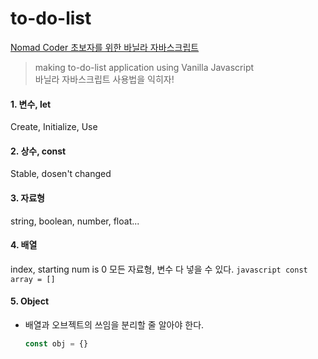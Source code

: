 # to-do-list

[Nomad Coder 초보자를 위한 바닐라 자바스크립트](https://youtu.be/wUHncG3VwPw)

> making to-do-list application using Vanilla Javascript <br> 바닐라 자바스크립트 사용법을 익히자!

#### 1. 변수, let
Create, Initialize, Use

#### 2. 상수, const
Stable, dosen't changed

#### 3. 자료형
string, boolean, number, float...

#### 4. 배열
index, starting num is 0
모든 자료형, 변수 다 넣을 수 있다.
    ```javascript
    const array = []
    ```

#### 5. Object
  * 배열과 오브젝트의 쓰임을 분리할 줄 알아야 한다.
    ```javascript
    const obj = {}
    ```
